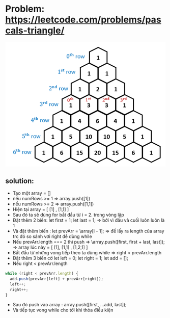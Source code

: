 # Problem: https://leetcode.com/problems/pascals-triangle/

![markdown](./demo.png)

## solution:

- Tạo một array = []
- nếu numRows >= 1 => array.push([1])
- nếu numRows >= 2 => array.push([1,1])
- Hiện tại array = [ [1] , [1,1] ]
- Sau đó ta sẽ dùng for bắt đầu từ i = 2. trong vòng lặp
- Đặt thêm 2 biến: let first = 1; let last = 1; => bởi vì đầu và cuối luôn luôn là 1
- Và đặt thêm biến : let prevArr = \array[i - 1]; => để lấy ra length của array trc đó so sánh vơi right để dùng while
- Nếu prevArr.length === 2 thì push => \array.push([first, first + last, last]); => array lúc này = [ [1], [1,1] , [1,2,1] ]
- Bắt đầu từ những vong tiếp theo ta dùng while => right < prevArr.length
- Đặt thêm 3 biến cờ let left = 0; let right = 1; let add = [];
- Nếu right < prevArr.length

```js
while (right < prevArr.length) {
  add.push(prevArr[left] + prevArr[right]);
  left++;
  right++;
}
```

- Sau đó push vào array : array.push([first, ...add, last]);
- Và tiếp tục vong while cho tới khi thỏa điều kiện
